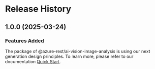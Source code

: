 # Release History
    
## 1.0.0 (2025-03-24)

### Features Added

The package of @azure-rest/ai-vision-image-analysis is using our next generation design principles. To learn more, please refer to our documentation [Quick Start](https://aka.ms/azsdk/js/mgmt/quickstart).
